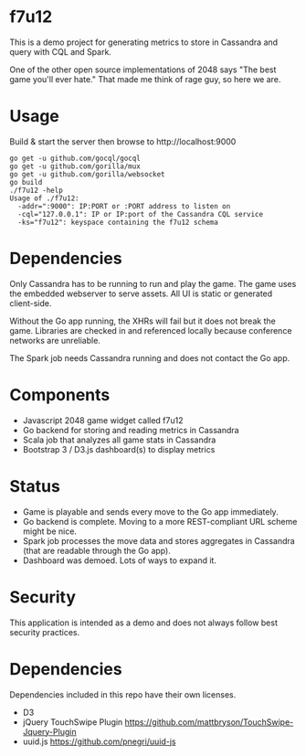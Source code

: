 f7u12
=====

This is a demo project for generating metrics to store in
Cassandra and query with CQL and Spark.

One of the other open source implementations of 2048 says "The best game you'll ever hate." That made me think of rage guy, so here we are.

Usage
=====

Build & start the server then browse to http://localhost:9000

```
go get -u github.com/gocql/gocql
go get -u github.com/gorilla/mux
go get -u github.com/gorilla/websocket
go build
./f7u12 -help
Usage of ./f7u12:
  -addr=":9000": IP:PORT or :PORT address to listen on
  -cql="127.0.0.1": IP or IP:port of the Cassandra CQL service
  -ks="f7u12": keyspace containing the f7u12 schema
```

Dependencies
============

Only Cassandra has to be running to run and play the game. The
game uses the embedded webserver to serve assets. All UI is static
or generated client-side.

Without the Go app running, the XHRs
will fail but it does not break the game. Libraries are checked in
and referenced locally because conference networks are unreliable.

The Spark job needs Cassandra running and does not contact the Go app.

Components
==========

* Javascript 2048 game widget called f7u12
* Go backend for storing and reading metrics in Cassandra
* Scala job that analyzes all game stats in Cassandra
* Bootstrap 3 / D3.js dashboard(s) to display metrics

Status
======

* Game is playable and sends every move to the Go app immediately.
* Go backend is complete. Moving to a more REST-compliant URL scheme might be nice.
* Spark job processes the move data and stores aggregates in Cassandra (that are readable through the Go app).
* Dashboard was demoed. Lots of ways to expand it.

Security
========

This application is intended as a demo and does not always follow best security practices.

Dependencies
============

Dependencies included in this repo have their own licenses.

* D3
* jQuery TouchSwipe Plugin https://github.com/mattbryson/TouchSwipe-Jquery-Plugin
* uuid.js https://github.com/pnegri/uuid-js

